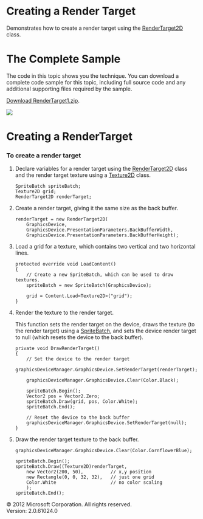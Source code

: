 ﻿

# Creating a Render Target

Demonstrates how to create a render target using the [RenderTarget2D](T_Microsoft_Xna_Framework_Graphics_RenderTarget2D.md) class.

# The Complete Sample

The code in this topic shows you the technique. You can download a complete code sample for this topic, including full source code and any additional supporting files required by the sample.

[Download RenderTarget1.zip](http://go.microsoft.com/fwlink/?LinkId=258720).

![](Graphics_RenderTarget1.jpg)

# Creating a RenderTarget

### To create a render target

1.  Declare variables for a render target using the [RenderTarget2D](T_Microsoft_Xna_Framework_Graphics_RenderTarget2D.md) class and the render target texture using a [Texture2D](T_Microsoft_Xna_Framework_Graphics_Texture2D.md) class.
    
    ```
    SpriteBatch spriteBatch;
    Texture2D grid;
    RenderTarget2D renderTarget;
    ```
    
2.  Create a render target, giving it the same size as the back buffer.
    
    ```
    renderTarget = new RenderTarget2D(
        GraphicsDevice,
        GraphicsDevice.PresentationParameters.BackBufferWidth,
        GraphicsDevice.PresentationParameters.BackBufferHeight);
    ```
    
3.  Load a grid for a texture, which contains two vertical and two horizontal lines.
    
    ```
    protected override void LoadContent()
    {
        // Create a new SpriteBatch, which can be used to draw textures.
        spriteBatch = new SpriteBatch(GraphicsDevice);
    
        grid = Content.Load<Texture2D>("grid");
    }
    ```
    
4.  Render the texture to the render target.
    
    This function sets the render target on the device, draws the texture (to the render target) using a [SpriteBatch](T_Microsoft_Xna_Framework_Graphics_SpriteBatch.md), and sets the device render target to null (which resets the device to the back buffer).
    
    ```
    private void DrawRenderTarget()
    {
        // Set the device to the render target
        graphicsDeviceManager.GraphicsDevice.SetRenderTarget(renderTarget);
    
        graphicsDeviceManager.GraphicsDevice.Clear(Color.Black);
    
        spriteBatch.Begin();
        Vector2 pos = Vector2.Zero;
        spriteBatch.Draw(grid, pos, Color.White);
        spriteBatch.End();
    
        // Reset the device to the back buffer
        graphicsDeviceManager.GraphicsDevice.SetRenderTarget(null);
    }
    ```
    
5.  Draw the render target texture to the back buffer.
    
    ```
    graphicsDeviceManager.GraphicsDevice.Clear(Color.CornflowerBlue);
    
    spriteBatch.Begin();
    spriteBatch.Draw((Texture2D)renderTarget,
        new Vector2(200, 50),          // x,y position
        new Rectangle(0, 0, 32, 32),   // just one grid
        Color.White                    // no color scaling
        );
    spriteBatch.End();
    ```
    

© 2012 Microsoft Corporation. All rights reserved.  
Version: 2.0.61024.0